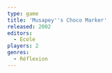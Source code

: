 ```yaml
---
type: game
title: 'Musapey''s Choco Marker'
released: 2002
editors: 
  - Ecole
players: 2
genres:
  - Réflexion
---
```

